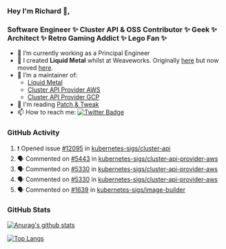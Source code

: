 ### Hey I'm Richard 👋, 

<h3 align="left">Software Engineer ✨ Cluster API & OSS Contributor ✨ Geek ✨ Architect ✨ Retro Gaming Addict ✨ Lego Fan ✨</h3>

- 🔭 I’m currently working as a Principal Engineer
- 📯 I created **Liquid Metal** whilst at Weaveworks. Originally [here](https://github.com/weaveworks-liquidmetal) but now moved [here](https://github.com/liquidmetal-dev).
- 👯 I’m a maintainer of:
  -  [Liquid Metal](https://github.com/liquidmetal-dev)
  -  [Cluster API Provider AWS](https://github.com/kubernetes-sigs/cluster-api-provider-aws)
  -  [Cluster API Provider GCP](https://github.com/kubernetes-sigs/cluster-api-provider-gcp)
- 💬 I'm reading [Patch & Tweak](https://bjooks.com/products/patch-tweak-exploring-modular-synthesis)
- 📫 How to reach me: [![Twitter Badge](https://img.shields.io/badge/-@fruit_case-00acee?style=flat&logo=Twitter&logoColor=white)](https://twitter.com/intent/follow?screen_name=fruit_case "Follow on Twitter")

### GitHub Activity 

<!--START_SECTION:activity-->
1. ❗ Opened issue [#12095](https://github.com/kubernetes-sigs/cluster-api/issues/12095) in [kubernetes-sigs/cluster-api](https://github.com/kubernetes-sigs/cluster-api)
2. 🗣 Commented on [#5443](https://github.com/kubernetes-sigs/cluster-api-provider-aws/pull/5443#issuecomment-2800007978) in [kubernetes-sigs/cluster-api-provider-aws](https://github.com/kubernetes-sigs/cluster-api-provider-aws)
3. 🗣 Commented on [#5330](https://github.com/kubernetes-sigs/cluster-api-provider-aws/pull/5330#issuecomment-2800007092) in [kubernetes-sigs/cluster-api-provider-aws](https://github.com/kubernetes-sigs/cluster-api-provider-aws)
4. 🗣 Commented on [#5330](https://github.com/kubernetes-sigs/cluster-api-provider-aws/pull/5330#issuecomment-2800006895) in [kubernetes-sigs/cluster-api-provider-aws](https://github.com/kubernetes-sigs/cluster-api-provider-aws)
5. 🗣 Commented on [#1639](https://github.com/kubernetes-sigs/image-builder/pull/1639#issuecomment-2800006226) in [kubernetes-sigs/image-builder](https://github.com/kubernetes-sigs/image-builder)
<!--END_SECTION:activity-->

### GitHub Stats

[![Anurag's github stats](https://github-readme-stats.vercel.app/api?username=richardcase&count_private=true&show_icons=true)](https://github.com/anuraghazra/github-readme-stats)

[![Top Langs](https://github-readme-stats.vercel.app/api/top-langs/?username=richardcase&hide=html&layout=compact)](https://github.com/anuraghazra/github-readme-stats)
